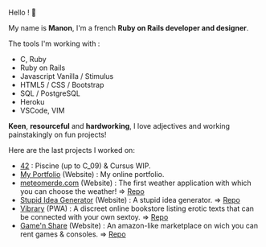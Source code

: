 Hello !  🔆

My name is **Manon**, I'm a french **Ruby on Rails developer and designer**.

The tools I'm working with :

- C, Ruby
- Ruby on Rails
- Javascript Vanilla / Stimulus
- HTML5 / CSS / Bootstrap
- SQL / PostgreSQL
- Heroku
- VSCode, VIM



**Keen**, **resourceful** and **hardworking**, I love adjectives and working painstakingly on fun projects!

Here are the last projects I worked on:

- [42](https://github.com/manerschnetzlon/42-cursus) : Piscine (up to C_09) & Cursus WIP.
- [My Portfolio](http://manonschnetzler.com) (Website) : My online portfolio.
- [meteomerde.com](http://meteomerde.com) (Website) : The first weather application with which you can choose the weather! => [Repo](https://github.com/manerschnetzlon/meteomerde)
- [Stupid Idea Generator](https://stupid-idea-generator.herokuapp.com) (Website) : A stupid idea generator. => [Repo](https://github.com/manerschnetzlon/stupid-idea-generator)
- [Vibrary](http://www.vibrary.fr) (PWA) : A discreet online bookstore listing erotic texts that can be connected with your own sextoy. => [Repo](https://github.com/clementlemoigne/vibrary) 
- [Game'n Share](https://airbnb-doriangc-g.herokuapp.com) (Website) : An amazon-like marketplace on wich you can rent games & consoles. => [Repo](https://github.com/DorianGC-G/game-n-share)
